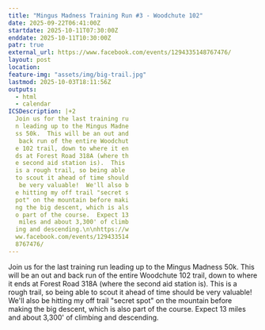 ```yaml
---
title: "Mingus Madness Training Run #3 - Woodchute 102"
date: 2025-09-22T06:41:00Z
startdate: 2025-10-11T07:30:00Z
enddate: 2025-10-11T10:30:00Z
patr: true
external_url: https://www.facebook.com/events/1294335148767476/
layout: post
location: 
feature-img: "assets/img/big-trail.jpg"
lastmod: 2025-10-03T18:11:56Z
outputs:
  - html
  - calendar
ICSDescription: |+2
  Join us for the last training ru  n leading up to the Mingus Madne  ss 50k.  This will be an out and   back run of the entire Woodchut  e 102 trail, down to where it en  ds at Forest Road 318A (where th  e second aid station is).  This   is a rough trail, so being able   to scout it ahead of time should   be very valuable!  We'll also b  e hitting my off trail "secret s  pot" on the mountain before maki  ng the big descent, which is als  o part of the course.  Expect 13   miles and about 3,300' of climb  ing and descending.\n\nhttps://w  ww.facebook.com/events/129433514  8767476/
---
```


Join us for the last training run leading up to the Mingus Madness 50k.  This will be an out and back run of the entire Woodchute 102 trail, down to where it ends at Forest Road 318A (where the second aid station is).  This is a rough trail, so being able to scout it ahead of time should be very valuable!  We'll also be hitting my off trail "secret spot" on the mountain before making the big descent, which is also part of the course.  Expect 13 miles and about 3,300' of climbing and descending.<br>
  <br>
  
